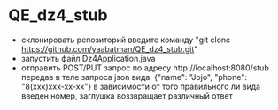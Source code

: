 # QE_dz4_stub

- склонировать репозиторий введите команду "git clone https://github.com/yaabatman/QE_dz4_stub.git"
- запустить файл Dz4Application.java
- отправить POST/PUT запрос по адресу http://localhost:8080/stub передав в теле запроса json вида:
{"name": "Jojo",
"phone": "8(xxx)xxx-xx-xx"} в зависимости от того правильного ли вида введен номер, заглушка воззвращает различный ответ 
